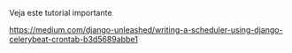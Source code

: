 
Veja este tutorial importante

https://medium.com/django-unleashed/writing-a-scheduler-using-django-celerybeat-crontab-b3d5689abbe1